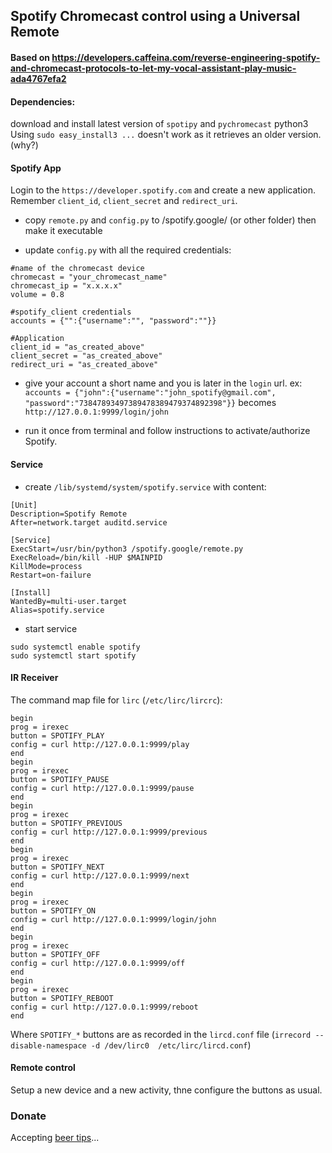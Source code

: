 ## Spotify Chromecast control using a Universal Remote 

#### Based on  https://developers.caffeina.com/reverse-engineering-spotify-and-chromecast-protocols-to-let-my-vocal-assistant-play-music-ada4767efa2

#### Dependencies:

download and install latest version of `spotipy` and `pychromecast` python3 
Using `sudo easy_install3 ...` doesn't work as it retrieves an older version. (why?)

#### Spotify App

Login to the `https://developer.spotify.com` and create a new application. Remember `client_id`, `client_secret` and `redirect_uri`.

- copy `remote.py` and `config.py` to /spotify.google/ (or other folder) then make it executable

- update `config.py` with all the required credentials:

```
#name of the chromecast device
chromecast = "your_chromecast_name"
chromecast_ip = "x.x.x.x"
volume = 0.8

#spotify_client credentials 
accounts = {"":{"username":"", "password":""}}

#Application
client_id = "as_created_above"
client_secret = "as_created_above"
redirect_uri = "as_created_above"
```

- give your account a short name and you is later in the `login` url. ex: `accounts = {"john":{"username":"john_spotify@gmail.com", "password":"73847893497389478389479374892398"}}` becomes `http://127.0.0.1:9999/login/john`

- run it once from terminal and follow instructions to activate/authorize Spotify.

#### Service

- create `/lib/systemd/system/spotify.service` with content:

```
[Unit]
Description=Spotify Remote
After=network.target auditd.service

[Service]
ExecStart=/usr/bin/python3 /spotify.google/remote.py
ExecReload=/bin/kill -HUP $MAINPID
KillMode=process
Restart=on-failure

[Install]
WantedBy=multi-user.target
Alias=spotify.service
```

- start service
```
sudo systemctl enable spotify
sudo systemctl start spotify
```


#### IR Receiver

The command map file for `lirc` (`/etc/lirc/lircrc`):

```
begin
prog = irexec
button = SPOTIFY_PLAY
config = curl http://127.0.0.1:9999/play
end
begin
prog = irexec
button = SPOTIFY_PAUSE
config = curl http://127.0.0.1:9999/pause
end
begin
prog = irexec
button = SPOTIFY_PREVIOUS
config = curl http://127.0.0.1:9999/previous
end
begin
prog = irexec
button = SPOTIFY_NEXT
config = curl http://127.0.0.1:9999/next
end
begin
prog = irexec
button = SPOTIFY_ON
config = curl http://127.0.0.1:9999/login/john
end
begin
prog = irexec
button = SPOTIFY_OFF
config = curl http://127.0.0.1:9999/off
end
begin
prog = irexec
button = SPOTIFY_REBOOT
config = curl http://127.0.0.1:9999/reboot
end
```

Where `SPOTIFY_*` buttons are as recorded in the `lircd.conf` file (`irrecord --disable-namespace -d /dev/lirc0  /etc/lirc/lircd.conf`)

#### Remote control

Setup a new device and a new activity, thne configure the buttons as usual.

### Donate

Accepting [beer tips](https://paypal.me/ovidiuhossu)...

